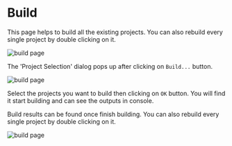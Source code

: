 # Build

This page helps to build all the existing projects. You can also rebuild every single project by double clicking on it.

![build page](img/build.png)

The 'Project Selection' dialog pops up after clicking on `Build...` button. 

![build page](img/build-button-click.png)

Select the projects you want to build then clicking on `OK` button. You will find it start building and can see the outputs in console. 

Build results can be found once finish building. You can also rebuild every single project by double clicking on it.

![build page](img/build-ended-page.png)
